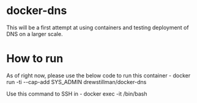# docker-dns
This will be a first attempt at using containers and testing deployment of DNS on a larger scale.


# How to run
As of right now, please use the below code to run this container - 
docker run -ti --cap-add SYS_ADMIN drewstillman/docker-dns

Use this command to SSH in - 
docker exec -it <container name> /bin/bash
